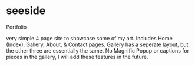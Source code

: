 # seeside
Portfolio

very simple 4 page site to showcase some of my art. 
Includes Home (Index), Gallery, About, & Contact pages.
Gallery has a seperate layout, but the other three are essentially the same.
No Magnific Popup or captions for pieces in the gallery, I will add these features in the future.
